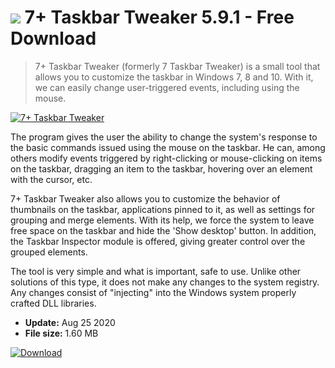 # ![](https://cdn.softexe.net/static/icon/6/7-taskbar-tweaker-8590.png) 7+ Taskbar Tweaker 5.9.1 - Free Download

> 7+ Taskbar Tweaker (formerly 7 Taskbar Tweaker) is a small tool that allows you to customize the taskbar in Windows 7, 8 and 10. With it, we can easily change user-triggered events, including using the mouse.

[![7+ Taskbar Tweaker](https://gallery.dpcdn.pl/imgc/Tools/9581/g_-_420x350_1.5_-_x20120806152440_00.png)](https://softexe.net/win/system/system-tools/7-taskbar-tweaker:heaR.html)

The program gives the user the ability to change the system's response to the basic commands issued using the mouse on the taskbar. He can, among others modify events triggered by right-clicking or mouse-clicking on items on the taskbar, dragging an item to the taskbar, hovering over an element with the cursor, etc.
 
 7+ Taskbar Tweaker also allows you to customize the behavior of thumbnails on the taskbar, applications pinned to it, as well as settings for grouping and merge elements. With its help, we force the system to leave free space on the taskbar and hide the 'Show desktop' button. In addition, the Taskbar Inspector module is offered, giving greater control over the grouped elements.
 
 The tool is very simple and what is important, safe to use. Unlike other solutions of this type, it does not make any changes to the system registry. Any changes consist of "injecting" into the Windows system properly crafted DLL libraries.


- **Update:** Aug 25 2020
- **File size:** 1.60 MB

[![Download](https://cdn.softexe.net/static/img/download.png)](https://softexe.net/win/system/system-tools/7-taskbar-tweaker:heaR.html)

